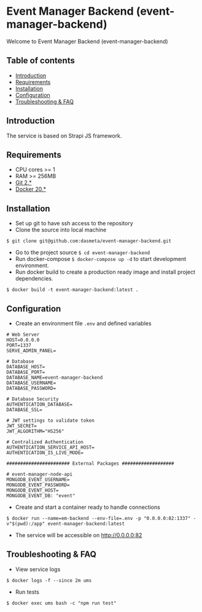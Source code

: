# Event Manager Backend (event-manager-backend)
Welcome to Event Manager Backend (event-manager-backend)

## Table of contents
 * [Introduction](#introduction)
 * [Requirements](#requirements)
 * [Installation](#installation)
 * [Configuration](#configuration)
 * [Troubleshooting & FAQ](#troubleshooting-faq)

## Introduction
The service is based on Strapi JS framework.

## Requirements
- CPU cores >= 1
- RAM >= 256MB
- [Git 2.*](https://git-scm.com/book/en/v2/Getting-Started-Installing-Git)
- [Docker 20.*](https://docs.docker.com/engine/install/)
  
## Installation
- Set up git to have ssh access to the repository
- Clone the source into local machine
```shell
$ git clone git@github.com:dasmeta/event-manager-backend.git
```
- Go to the project source `$ cd event-manager-backend`
- Run docker-compose `$ docker-compose up -d` to start development environment.
- Run docker build to create a production ready image and install project dependencies.
```shell
$ docker build -t event-manager-backend:latest .
```

## Configuration
- Create an environment file `.env` and defined variables
```text
# Web Server
HOST=0.0.0.0
PORT=1337
SERVE_ADMIN_PANEL=

# Database
DATABASE_HOST=
DATABASE_PORT=
DATABASE_NAME=event-manager-backend
DATABASE_USERNAME=
DATABASE_PASSWORD=

# Database Security
AUTHENTICATION_DATABASE=
DATABASE_SSL=

# JWT settings to validate token
JWT_SECRET=
JWT_ALGORITHM="HS256"

# Centralized Authentication
AUTHENTICATION_SERVICE_API_HOST=
AUTHENTICATION_IS_LIVE_MODE=

####################### External Packages ###################

# event-manager-node-api
MONGODB_EVENT_USERNAME=
MONGODB_EVENT_PASSWORD=
MONGODB_EVENT_HOST=
MONGODB_EVENT_DB: "event"

```
- Create and start a container ready to handle connections
```shell
$ docker run --name=em-backend --env-file=.env -p "0.0.0.0:82:1337" -v"$(pwd):/app" event-manager-backend:latest
```
- The service will be accessible on http://0.0.0.0:82

## Troubleshooting & FAQ
- View service logs
```shell
$ docker logs -f --since 2m ums
```
- Run tests
```shell
$ docker exec ums bash -c "npm run test"
```
